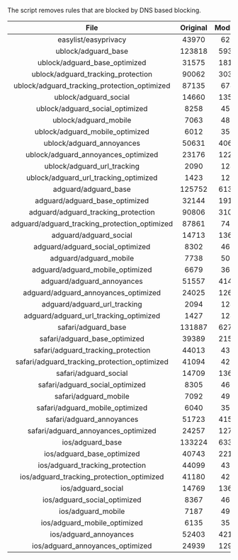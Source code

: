 The script removes rules that are blocked by DNS based blocking.


| File | Original | Modified |
|:----:|:-----:|:-----:|
| easylist/easyprivacy | 43970 | 6265 |
| ublock/adguard_base | 123818 | 59343 |
| ublock/adguard_base_optimized | 31575 | 18129 |
| ublock/adguard_tracking_protection | 90062 | 30313 |
| ublock/adguard_tracking_protection_optimized | 87135 | 6744 |
| ublock/adguard_social | 14660 | 13579 |
| ublock/adguard_social_optimized | 8258 | 4567 |
| ublock/adguard_mobile | 7063 | 4896 |
| ublock/adguard_mobile_optimized | 6012 | 3500 |
| ublock/adguard_annoyances | 50631 | 40613 |
| ublock/adguard_annoyances_optimized | 23176 | 12229 |
| ublock/adguard_url_tracking | 2090 | 1240 |
| ublock/adguard_url_tracking_optimized | 1423 | 1237 |
| adguard/adguard_base | 125752 | 61380 |
| adguard/adguard_base_optimized | 32144 | 19163 |
| adguard/adguard_tracking_protection | 90806 | 31003 |
| adguard/adguard_tracking_protection_optimized | 87861 | 7420 |
| adguard/adguard_social | 14713 | 13640 |
| adguard/adguard_social_optimized | 8302 | 4611 |
| adguard/adguard_mobile | 7738 | 5070 |
| adguard/adguard_mobile_optimized | 6679 | 3668 |
| adguard/adguard_annoyances | 51557 | 41461 |
| adguard/adguard_annoyances_optimized | 24025 | 12638 |
| adguard/adguard_url_tracking | 2094 | 1245 |
| adguard/adguard_url_tracking_optimized | 1427 | 1242 |
| safari/adguard_base | 131887 | 62785 |
| safari/adguard_base_optimized | 39389 | 21597 |
| safari/adguard_tracking_protection | 44013 | 4369 |
| safari/adguard_tracking_protection_optimized | 41094 | 4224 |
| safari/adguard_social | 14709 | 13630 |
| safari/adguard_social_optimized | 8305 | 4601 |
| safari/adguard_mobile | 7092 | 4932 |
| safari/adguard_mobile_optimized | 6040 | 3531 |
| safari/adguard_annoyances | 51723 | 41552 |
| safari/adguard_annoyances_optimized | 24257 | 12708 |
| ios/adguard_base | 133224 | 63304 |
| ios/adguard_base_optimized | 40743 | 22114 |
| ios/adguard_tracking_protection | 44099 | 4377 |
| ios/adguard_tracking_protection_optimized | 41180 | 4232 |
| ios/adguard_social | 14769 | 13662 |
| ios/adguard_social_optimized | 8367 | 4615 |
| ios/adguard_mobile | 7187 | 4974 |
| ios/adguard_mobile_optimized | 6135 | 3570 |
| ios/adguard_annoyances | 52403 | 42127 |
| ios/adguard_annoyances_optimized | 24939 | 12995 |